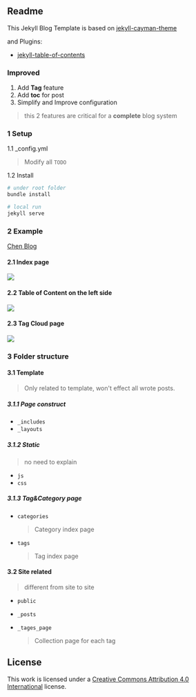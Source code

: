 ## Readme

This Jekyll Blog Template is based on [jekyll-cayman-theme](https://github.com/pietromenna/jekyll-cayman-theme)

and Plugins:

* [jekyll-table-of-contents](https://github.com/ghiculescu/jekyll-table-of-contents)

### Improved

1. Add **Tag** feature
2. Add **toc** for post
3. Simplify and Improve configuration

> this 2 features are critical for a **complete** blog system

### 1 Setup

1.1 \_config.yml

> Modify all `TODO`

1.2 Install

```bash
# under root folder
bundle install

# local run
jekyll serve
```

### 2 Example

[Chen Blog](http://chen-node.com/)

#### 2.1 Index page

![](https://github.com/neilChenXie/jekyll-cayman-theme-improved/blob/master/public/image/README/example.png)

#### 2.2 Table of Content on the left side

![](https://github.com/neilChenXie/jekyll-cayman-theme-improved/blob/master/public/image/README/example2.png)

#### 2.3 Tag Cloud page

![](https://github.com/neilChenXie/jekyll-cayman-theme-improved/blob/master/public/image/README/example1.png)

### 3 Folder structure

#### 3.1 Template

> Only related to template, won't effect all wrote posts.

##### 3.1.1 Page construct

* `_includes`
* `_layouts`

##### 3.1.2 Static

> no need to explain

* `js`
* `css`

##### 3.1.3 Tag&Category page

* `categories`

	> Category index page

* `tags`

	> Tag index page

#### 3.2 Site related

> different from site to site

* `public`
* `_posts`
* `_tages_page`

	> Collection page for each tag	

## License

This work is licensed under a [Creative Commons Attribution 4.0 International](http://creativecommons.org/licenses/by/4.0/) license.

[1]: http://jekyllrb.com/
[2]: https://github.com/jasonlong
[3]: http://pages.github.com/
[4]: https://github.com/jasonlong/cayman-theme
